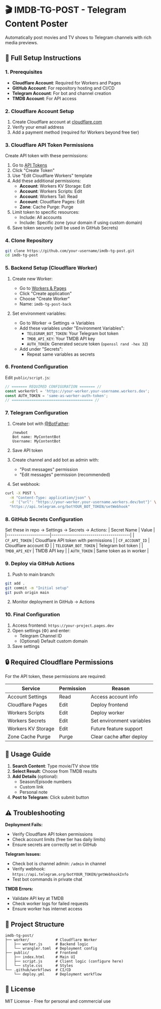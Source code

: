# 🎬 IMDB-TG-POST - Telegram Content Poster

Automatically post movies and TV shows to Telegram channels with rich media previews.

## 🔧 Full Setup Instructions

### 1. Prerequisites
- **Cloudflare Account**: Required for Workers and Pages
- **GitHub Account**: For repository hosting and CI/CD
- **Telegram Account**: For bot and channel creation
- **TMDB Account**: For API access

### 2. Cloudflare Account Setup
1. Create Cloudflare account at [cloudflare.com](https://dash.cloudflare.com/sign-up)
2. Verify your email address
3. Add a payment method (required for Workers beyond free tier)

### 3. Cloudflare API Token Permissions
Create API token with these permissions:
1. Go to [API Tokens](https://dash.cloudflare.com/profile/api-tokens)
2. Click "Create Token"
3. Use "Edit Cloudflare Workers" template
4. Add these additional permissions:
   - **Account**: Workers KV Storage: Edit
   - **Account**: Workers Scripts: Edit
   - **Account**: Workers Tail: Read
   - **Account**: Cloudflare Pages: Edit
   - **Zone**: Cache Purge: Purge
5. Limit token to specific resources:
   - Include: All accounts
   - Include: Specific zone (your domain if using custom domain)
6. Save token securely (will be used in GitHub Secrets)

### 4. Clone Repository
```bash
git clone https://github.com/your-username/imdb-tg-post.git
cd imdb-tg-post
```

### 5. Backend Setup (Cloudflare Worker)
1. Create new Worker:
   - Go to [Workers & Pages](https://dash.cloudflare.com/?to=/:account/workers-and-pages)
   - Click "Create application"
   - Choose "Create Worker"
   - Name: `imdb-tg-post-back`

2. Set environment variables:
   - Go to Worker → Settings → Variables
   - Add these variables under "Environment Variables":
     - `TELEGRAM_BOT_TOKEN`: Your Telegram bot token
     - `TMDB_API_KEY`: Your TMDB API key
     - `AUTH_TOKEN`: Generated secure token (`openssl rand -hex 32`)
   - Add under "Secrets":
     - Repeat same variables as secrets

### 6. Frontend Configuration
Edit `public/script.js`:
```javascript
// ======= REQUIRED CONFIGURATION ======= //
const workerUrl = 'https://your-worker.your-username.workers.dev';
const AUTH_TOKEN = 'same-as-worker-auth-token';
// ===================================== //
```

### 7. Telegram Configuration
1. Create bot with [@BotFather](https://t.me/BotFather):
   ```text
   /newbot
   Bot name: MyContentBot
   Username: MyContentBot
   ```
2. Save API token
3. Create channel and add bot as admin with:
   - "Post messages" permission
   - "Edit messages" permission (recommended)

4. Set webhook:
```bash
curl -X POST \
  -H "Content-Type: application/json" \
  -d '{"url": "https://your-worker.your-username.workers.dev/bot"}' \
  "https://api.telegram.org/botYOUR_BOT_TOKEN/setWebhook"
```

### 8. GitHub Secrets Configuration
Set these in repo → Settings → Secrets → Actions:
| Secret Name          | Value                                  |
|----------------------|----------------------------------------|
| `CF_API_TOKEN`       | Cloudflare API token with permissions  |
| `CF_ACCOUNT_ID`      | Cloudflare account ID                  |
| `TELEGRAM_BOT_TOKEN` | Telegram bot token                     |
| `TMDB_API_KEY`       | TMDB API key                           |
| `AUTH_TOKEN`         | Same token as in worker                |

### 9. Deploy via GitHub Actions
1. Push to main branch:
```bash
git add .
git commit -m "Initial setup"
git push origin main
```
2. Monitor deployment in GitHub → Actions

### 10. Final Configuration
1. Access frontend: `https://your-project.pages.dev`
2. Open settings (⚙️) and enter:
   - Telegram Channel ID
   - (Optional) Default custom domain
3. Save settings

## 🔒 Required Cloudflare Permissions
For the API token, these permissions are required:

| Service           | Permission | Reason |
|-------------------|------------|--------|
| Account Settings  | Read       | Access account info |
| Cloudflare Pages  | Edit       | Deploy frontend |
| Workers Scripts   | Edit       | Deploy worker |
| Workers Secrets   | Edit       | Set environment variables |
| Workers KV Storage| Edit       | Future feature support |
| Zone Cache Purge  | Purge      | Clear cache after deploy |

## 🚀 Usage Guide
1. **Search Content**: Type movie/TV show title
2. **Select Result**: Choose from TMDB results
3. **Add Details** (optional):
   - Season/Episode numbers
   - Custom link
   - Personal note
4. **Post to Telegram**: Click submit button

## ⚠️ Troubleshooting
**Deployment Fails:**
- Verify Cloudflare API token permissions
- Check account limits (free tier has daily limits)
- Ensure secrets are correctly set in GitHub

**Telegram Issues:**
- Check bot is channel admin: `/admin` in channel
- Verify webhook: `https://api.telegram.org/botYOUR_TOKEN/getWebhookInfo`
- Test bot commands in private chat

**TMDB Errors:**
- Validate API key at TMDB
- Check worker logs for failed requests
- Ensure worker has internet access

## 📂 Project Structure
```
imdb-tg-post/
├── worker/            # Cloudflare Worker
│   ├── worker.js      # Backend logic
│   └── wrangler.toml  # Deployment config
├── public/            # Frontend
│   ├── index.html     # Main UI
│   ├── script.js      # Client logic (configure here)
│   └── style.css      # Styles
└── .github/workflows  # CI/CD
    └── deploy.yml     # Deployment workflow
```

## 📜 License
MIT License - Free for personal and commercial use